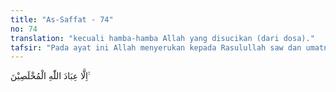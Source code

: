 ```yaml
---
title: "As-Saffat - 74"
no: 74
translation: "kecuali hamba-hamba Allah yang disucikan (dari dosa)."
tafsir: "Pada ayat ini Allah menyerukan kepada Rasulullah saw dan umatnya untuk memperhatikan nasib kaum-kaum yang mendustakan rasul-rasul itu. Bekas-bekas kehancuran mereka itu masih dapat disaksikan berupa peninggalan purbakala. Dengan memperhatikan sejarah umat dahulu, mereka akan memperoleh pelajaran untuk merenungkan peringatan-peringatan yang disampaikan oleh Nabi Muhammad saw.\n\nTidaklah semua orang yang berada dalam kaum itu mengingkari utusan Tuhan yang datang kepada mereka dan mengalami siksaan sebagai balasan terhadap keingkaran kaum itu. Tetapi di antara mereka terdapat hamba-hamba Allah yang beriman kepada-Nya dengan setulus hati beramal saleh, menaati segala perintah dan larangan-Nya. Mereka diselamatkan dari siksaan dan dianugerahi kebahagiaan dunia dan akhirat."
---
```


اِلَّا عِبَادَ اللّٰهِ الْمُخْلَصِيْنَ ࣖ 

